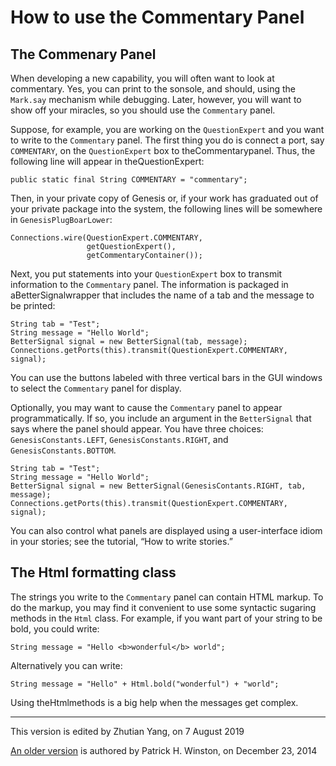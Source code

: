 # How to use the Commentary Panel

## The Commenary Panel

When developing a new capability, you will often want to look at commentary. Yes, you can print to the sonsole, and should, using the `Mark.say` mechanism while debugging. Later, however, you will want to show off your miracles, so you should use the `Commentary` panel.

Suppose, for example, you are working on the `QuestionExpert` and you want to write to the `Commentary` panel. The first thing you do is connect a port, say `COMMENTARY`, on the `QuestionExpert` box to theCommentarypanel. Thus, the following line will appear in theQuestionExpert:

`public static final String COMMENTARY = "commentary";`

Then, in your private copy of Genesis or, if your work has graduated out of your private package into
the system, the following lines will be somewhere in `GenesisPlugBoarLower`:
```
Connections.wire(QuestionExpert.COMMENTARY,
                 getQuestionExpert(),
                 getCommentaryContainer());
```

Next, you put statements into your `QuestionExpert` box to transmit information to the `Commentary` panel. The information is packaged in aBetterSignalwrapper that includes the name of a tab and the message to be printed:
```
String tab = "Test";
String message = "Hello World";
BetterSignal signal = new BetterSignal(tab, message);
Connections.getPorts(this).transmit(QuestionExpert.COMMENTARY, signal);
```

You can use the buttons labeled with three vertical bars in the GUI windows to select the `Commentary`
panel for display.

Optionally, you may want to cause the `Commentary` panel to appear programmatically. If so, you include an argument in the `BetterSignal` that says where the panel should appear. You have three choices: `GenesisConstants.LEFT`, `GenesisConstants.RIGHT`, and `GenesisConstants.BOTTOM`.
```
String tab = "Test";
String message = "Hello World";
BetterSignal signal = new BetterSignal(GenesisContants.RIGHT, tab, message);
Connections.getPorts(this).transmit(QuestionExpert.COMMENTARY, signal);
```

You can also control what panels are displayed using a user-interface idiom in your stories; see the
tutorial, “How to write stories.”

## The Html formatting class

The strings you write to the `Commentary` panel can contain HTML markup. To do the markup, you may
find it convenient to use some syntactic sugaring methods in the `Html` class. For example, if you want part
of your string to be bold, you could write:

`String message = "Hello <b>wonderful</b> world";`

Alternatively you can write:

`String message = "Hello" + Html.bold("wonderful") + "world";`

Using theHtmlmethods is a big help when the messages get complex.


---

This version is edited by Zhutian Yang, on 7 August 2019

[An older version](https://groups.csail.mit.edu/genesis/Documentation/frames.pdf) is authored by Patrick H. Winston, on December 23, 2014
